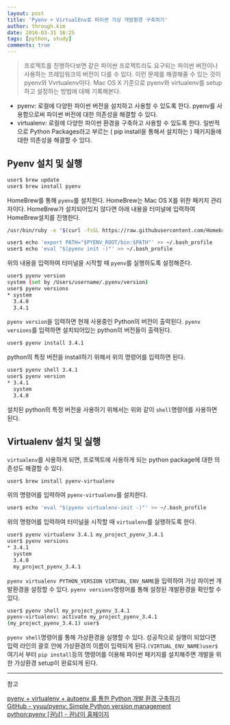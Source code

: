 ```yaml
---
layout: post
title: 'Pyenv + VirtualEnv로 파이썬 가상 개발환경 구축하기'
author: through.kim
date: 2016-03-31 16:25
tags: [python, study]
comments: true
---
```


>프로젝트를 진행하다보면 같은 파이썬 프로젝트라도 요구되는 파이썬 버전이나 사용하는 프레임워크의 버전이 다를 수 있다. 이런 문제를 해결해줄 수 있는 것이 pyenv와 Vvrtualenv이다. Mac OS X 기준으로 pyenv와 virtualenv를 setup 하고 설정하는 방법에 대해 기록해본다.


- pyenv: 로컬에 다양한 파이썬 버전을 설치하고 사용할 수 있도록 한다. pyenv를 사용함으로써 파이썬 버전에 대한 의존성을 해결할 수 있다.
- virtualenv: 로컬에 다양한 파이썬 환경을 구축하고 사용할 수 있도록 한다. 일반적으로 Python Packages라고 부르는 ( pip install을 통해서 설치하는 ) 패키지들에 대한 의존성을 해결할 수 있다.



## Pyenv 설치 및 실행

```bash
user$ brew update
user$ brew install pyenv
```

HomeBrew를 통해 `pyenv`를 설치한다. HomeBrew는 Mac OS X를 위한 패키지 관리자이다.
HomeBrew가 설치되어있지 않다면 아래 내용을 터미널에 입력하여 HomeBrew설치를 진행한다.

```bash
/usr/bin/ruby -e "$(curl -fsSL https://raw.githubusercontent.com/Homebrew/install/master/install)"
```

```bash
user$ echo 'export PATH="$PYENV_ROOT/bin:$PATH"' >> ~/.bash_profile
user$ echo 'eval "$(pyenv init -)"' >> ~/.bash_profile
```

위의 내용을 입력하여 터미널을 시작할 때 `pyenv`를 실행하도록 설정해준다. 

```bash
user$ pyenv version
system (set by /Users/username/.pyenv/version)
user$ pyenv versions
* system
  3.4.0
  3.4.1
```

`pyenv version`을 입력하면 현재 사용중인 Python의 버전이 출력된다. `pyenv versions`를 입력하면 설치되어있는 python의 버전들이 출력된다.

```bash
user$ pyenv install 3.4.1
```
python의 특정 버전을 install하기 위해서 위의 명령어를 입력하면 된다.

```bash
user$ pyenv shell 3.4.1
user$ pyenv version
* 3.4.1
  system
  3.4.0
```
설치된 python의 특정 버전을 사용하기 위해서는 위와 같이 `shell`명령어를 사용하면 된다.

## Virtualenv 설치 및 실행
`virtualenv`를 사용하게 되면, 프로젝트에 사용하게 되는 python package에 대한 의존성도 해결할 수 있다.

```bash
user$ brew install pyenv-virtualenv
```
위의 명령어를 입력하여 `pyenv-virtualenv`를 설치한다.

```bash
user$ echo 'eval "$(pyenv virtualenv-init -)"' >> ~/.bash_profile
```
위의 명령어를 입력하여 터미널을 시작할 때 `virtualenv`를 실행하도록 한다.

```bash
user$ pyenv virtualenv 3.4.1 my_project_pyenv_3.4.1
user$ pyenv versions
* 3.4.1
  system
  3.4.0
  my_project_pyenv_3.4.1
```
`pyenv virtualenv PYTHON_VERSION VIRTUAL_ENV_NAME`을 입력하여 가상 파이썬 개발환경을 설정할 수 있다.
`pyenv versions`명령어를 통해 설정된 개발환경을 확인할 수 있다.

```bash
user$ pyenv shell my_project_pyenv_3.4.1
pyenv-virtualenv: activate my_project_pyenv_3.4.1
(my_project_pyenv_3.4.1) user$
```

`pyenv shell`명령어를 통해 가상환경을 실행할 수 있다. 성공적으로 실행이 되었다면 입력 라인의 괄호 안에 가상환경의 이름이 입력되게 된다.`(VIRTUAL_ENV_NAME)user$ ` 여기서 부터 `pip install`등의 명령어를 이용해 파이썬 패키지를 설치해주면 개발을 위한 가상환경 setup이 완료되게 된다.



- - -

참고

[pyenv + virtualenv + autoenv 를 통한 Python 개발 환경 구축하기](https://dobest.io/how-to-set-python-dev-env/)  
[GitHub - yyuu/pyenv: Simple Python version management](https://github.com/yyuu/pyenv)  
[python:pyenv [권남] - 권남이 홈페이지](http://kwonnam.pe.kr/wiki/python/pyenv)